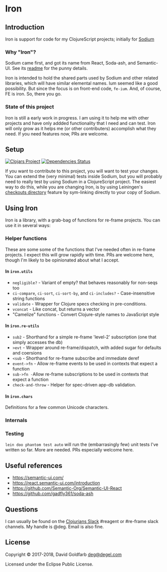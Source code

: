 # Iron

## Introduction

Iron is support for code for my ClojureScript projects; initially for
[Sodium](https://github.com/deg/sodium)

### Why "Iron"?

Sodium came first, and got its name from React, Soda-ash, and Semantic-UI. See its
[readme](https://github.com/deg/sodium/blob/master/README.md) for the punny details.

Iron is intended to hold the shared parts used by Sodium and other related libraries,
which will have similar elemental names. Ium seemed like a good possibility. But since
the focus is on front-end code, `fe-ium`.  And, of course, FE is iron. So, there you go.

### State of this project

Iron is still a early work in progress. I am using it to help me with other projects
and have only addded functionality that I need and can test.  Iron will only grow as
it helps me (or other contributers) accomplish what they need. If you need features now,
PRs are welcome.

## Setup

[![Clojars Project](https://img.shields.io/clojars/v/com.degel/iron.svg)](https://clojars.org/com.degel/iron)
[![Dependencies Status](https://versions.deps.co/deg/iron/status.svg)](https://versions.deps.co/deg/iron)

If you want to contribute to this project, you will want to test your changes. You can
extend the (very minimal) tests inside Sodium, but you will probably need to really test
by using Sodium in a ClojureScript project. The easiest way to do this, while you are
changing Iron, is by using Leiningen's
[checkouts directory](https://github.com/technomancy/leiningen/blob/master/doc/TUTORIAL.md#checkout-dependencies)
feature by sym-linking directly to your copy of Sodium.

## Using Iron

Iron is a library, with a grab-bag of functions for re-frame projects. You can use it in
several ways:

### Helper functions

These are some some of the functions that I've needed often in re-frame projects. I
expect this will grow rapidly with time. PRs are welcome here, though I'm likely to be
opinionated about what I accept.

#### In `iron.utils`
- `negligible?` - Variant of empty? that behaves reasonably for non-seqs too
- `ci-compare`, `ci-sort`, `ci-sort-by`, and `ci-includes?` - Case-insensitive string functions
- `validate` - Wrapper for Clojure specs checking in pre-conditions.
- `vconcat` - Like concat, but returns a vector
- "Camelize" functions - Convert Clojure-style names to JavaScript style

#### In `iron.re-utils`
- `sub2` - Shorthand for a simple re-frame 'level-2' subscription (one that simply accesses the db)
- `>evt` - Wrapper around re-frame/dispatch, with added sugar for defaults and coersions
- `<sub` - Shorthand for re-frame subscribe and immediate deref
- `event->fn` - Allow re-frame events to be used in contexts that expect a function
- `sub->fn -`Allow re-frame subscriptions to be used in contexts that expect a function
- `check-and-throw` - Helper for spec-driven app-db validation.

#### In `iron.chars`

Definitions for a few common Unicode characters.

### Internals

### Testing

`lein doo phantom test auto` will run the (embarrasingly few) unit tests I've written so
far. More are needed. PRs especially welcome here.

## Useful references

- https://semantic-ui.com/
- https://react.semantic-ui.com/introduction
- https://github.com/Semantic-Org/Semantic-UI-React
- https://github.com/gadfly361/soda-ash


## Questions

I can usually be found on the [Clojurians Slack](https://clojurians.net) #reagent or
#re-frame slack channels. My handle is @deg. Email is also fine.

## License

Copyright © 2017-2018, David Goldfarb <deg@degel.com>

Licensed under the Eclipse Public License.
